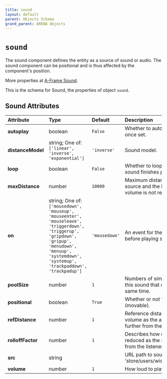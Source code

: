 ```yaml
---
title: sound
layout: default
parent: Objects Schema
grand_parent: ARENA Objects
---
```


<!--CAUTION: This file is autogenerated from https://github.com/arenaxr/arena-schemas. Changes made here may be overwritten.-->


`sound`
=======


The sound component defines the entity as a source of sound or audio. The sound component can be positional and is thus affected by the component's position.

More properties at <a href='https://aframe.io/docs/1.5.0/components/sound.html'>A-Frame Sound</a>.

This is the schema for Sound, the properties of object `sound`.

Sound Attributes
-----------------

|Attribute|Type|Default|Description|Required|
| :--- | :--- | :--- | :--- | :--- |
|**autoplay**|boolean|```False```|Whether to automatically play sound once set.|No|
|**distanceModel**|string; One of: ```['linear', 'inverse', 'exponential']```|```'inverse'```|Sound model.|No|
|**loop**|boolean|```False```|Whether to loop the sound once the sound finishes playing.|No|
|**maxDistance**|number|```10000```|Maximum distance between the audio source and the listener, after which the volume is not reduced any further.|No|
|**on**|string; One of: ```['mousedown', 'mouseup', 'mouseenter', 'mouseleave', 'triggerdown', 'triggerup', 'gripdown', 'gripup', 'menudown', 'menuup', 'systemdown', 'systemup', 'trackpaddown', 'trackpadup']```|```'mousedown'```|An event for the entity to listen to before playing sound.|No|
|**poolSize**|number|```1```|Numbers of simultaneous instances of this sound that can be playing at the same time.|No|
|**positional**|boolean|```True```|Whether or not the audio is positional (movable).|No|
|**refDistance**|number|```1```|Reference distance for reducing volume as the audio source moves further from the listener.|No|
|**rolloffFactor**|number|```1```|Describes how quickly the volume is reduced as the source moves away from the listener.|No|
|**src**|string||URL path to sound file e.g. 'store/users/wiselab/sound/wave.mp3'.|No|
|**volume**|number|```1```|How loud to play the sound.|No|
